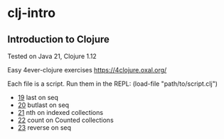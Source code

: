 # clj-intro
## Introduction to Clojure

Tested on Java 21, Clojure 1.12

Easy 4ever-clojure exercises
https://4clojure.oxal.org/

Each file is a script. Run them in the REPL: (load-file "path/to/script.clj")

- [19](p19.clj) last on seq
- [20](p20.clj) butlast on seq
- [21](p21.clj) nth on indexed collections
- [22](p22.clj) count on Counted collections
- [23](p23.clj) reverse on seq
